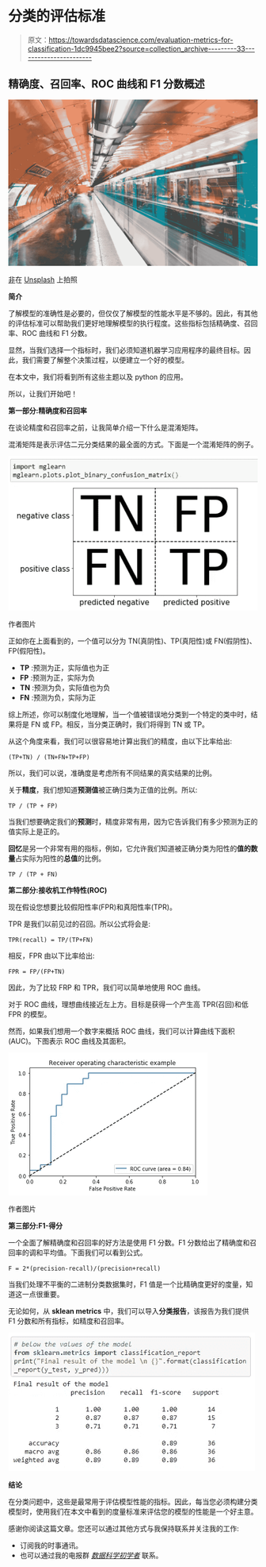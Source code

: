 # 分类的评估标准

> 原文：<https://towardsdatascience.com/evaluation-metrics-for-classification-1dc9945bee2?source=collection_archive---------33----------------------->

## 精确度、召回率、ROC 曲线和 F1 分数概述

![](img/5954b6fa39645a47f467feef8a503814.png)

[非](https://unsplash.com/@non_creation?utm_source=unsplash&utm_medium=referral&utm_content=creditCopyText)在 [Unsplash](https://unsplash.com/s/photos/futuristic-art?utm_source=unsplash&utm_medium=referral&utm_content=creditCopyText) 上拍照

**简介**

了解模型的准确性是必要的，但仅仅了解模型的性能水平是不够的。因此，有其他的评估标准可以帮助我们更好地理解模型的执行程度。这些指标包括精确度、召回率、ROC 曲线和 F1 分数。

显然，当我们选择一个指标时，我们必须知道机器学习应用程序的最终目标。因此，我们需要了解整个决策过程，以便建立一个好的模型。

在本文中，我们将看到所有这些主题以及 python 的应用。

所以，让我们开始吧！

**第一部分:精确度和召回率**

在谈论精度和召回率之前，让我简单介绍一下什么是混淆矩阵。

混淆矩阵是表示评估二元分类结果的最全面的方式。下面是一个混淆矩阵的例子。

![](img/e104ebf3475d467f7a36326fd9a451dd.png)

作者图片

正如你在上面看到的，一个值可以分为 TN(真阴性)、TP(真阳性)或 FN(假阴性)、FP(假阳性)。

*   **TP** :预测为正，实际值也为正
*   **FP** :预测为正，实际为负
*   **TN** :预测为负，实际值也为负
*   **FN** :预测为负，实际为正

综上所述，你可以制度化地理解，当一个值被错误地分类到一个特定的类中时，结果将是 FN 或 FP。相反，当分类正确时，我们将得到 TN 或 TP。

从这个角度来看，我们可以很容易地计算出我们的精度，由以下比率给出:

```
(TP+TN) / (TN+FN+TP+FP)
```

所以，我们可以说，准确度是考虑所有不同结果的真实结果的比例。

关于**精度**，我们想知道**预测值**被正确归类为正值的比例。所以:

```
TP / (TP + FP)
```

当我们想要确定我们的**预测**时，精度非常有用，因为它告诉我们有多少预测为正的值实际上是正的。

**回忆**是另一个非常有用的指标，例如，它允许我们知道被正确分类为阳性的**值的数量**占实际为阳性的**总值**的比例。

```
TP / (TP + FN)
```

**第二部分:接收机工作特性(ROC)**

现在假设您想要比较假阳性率(FPR)和真阳性率(TPR)。

TPR 是我们以前见过的召回。所以公式将会是:

```
TPR(recall) = TP/(TP+FN)
```

相反，FPR 由以下比率给出:

```
FPR = FP/(FP+TN)
```

因此，为了比较 FRP 和 TPR，我们可以简单地使用 ROC 曲线。

对于 ROC 曲线，理想曲线接近左上方。目标是获得一个产生高 TPR(召回)和低 FPR 的模型。

然而，如果我们想用一个数字来概括 ROC 曲线，我们可以计算曲线下面积(AUC)。下图表示 ROC 曲线及其面积。

![](img/3bf42bc0fc76ff5d98049a4dc1024653.png)

作者图片

**第三部分:F1-得分**

一个全面了解精确度和召回率的好方法是使用 F1 分数。F1 分数给出了精确度和召回率的调和平均值。下面我们可以看到公式。

```
F = 2*(precision-recall)/(precision+recall)
```

当我们处理不平衡的二进制分类数据集时，F1 值是一个比精确度更好的度量，知道这一点很重要。

无论如何，从 **sklean metrics** 中，我们可以导入**分类报告**，该报告为我们提供 F1 分数和所有指标，如精度和召回率。

![](img/9878a764abb35831c4ad13152c2c47fa.png)

**结论**

在分类问题中，这些是最常用于评估模型性能的指标。因此，每当您必须构建分类模型时，使用我们在本文中看到的度量标准来评估您的模型的性能是一个好主意。

感谢你阅读这篇文章。您还可以通过其他方式与我保持联系并关注我的工作:

*   订阅我的时事通讯。
*   也可以通过我的电报群 [*数据科学初学者*](https://t.me/DataScienceForBeginners) 联系。